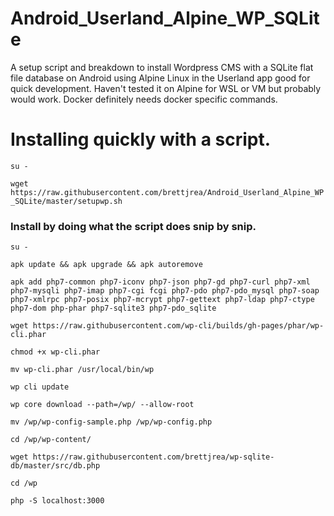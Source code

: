 # Android_Userland_Alpine_WP_SQLite

A setup script and breakdown to install Wordpress CMS with a SQLite flat file database on Android using Alpine Linux in the Userland app good for quick development. Haven't tested it on Alpine for WSL or VM but probably would work. Docker definitely needs docker specific commands.

# Installing quickly with a script.
`su -`

`wget https://raw.githubusercontent.com/brettjrea/Android_Userland_Alpine_WP_SQLite/master/setupwp.sh`

### Install by doing what the script does snip by snip.

`su -`

`apk update && apk upgrade && apk autoremove`

`apk add php7-common php7-iconv php7-json php7-gd php7-curl php7-xml php7-mysqli php7-imap php7-cgi fcgi php7-pdo php7-pdo_mysql php7-soap php7-xmlrpc php7-posix php7-mcrypt php7-gettext php7-ldap php7-ctype php7-dom php-phar php7-sqlite3 php7-pdo_sqlite`

`wget https://raw.githubusercontent.com/wp-cli/builds/gh-pages/phar/wp-cli.phar`

`chmod +x wp-cli.phar`
 
`mv wp-cli.phar /usr/local/bin/wp`

`wp cli update`

`wp core download --path=/wp/ --allow-root`

`mv /wp/wp-config-sample.php /wp/wp-config.php`

`cd /wp/wp-content/`

`wget https://raw.githubusercontent.com/brettjrea/wp-sqlite-db/master/src/db.php`

`cd /wp`

`php -S localhost:3000`
